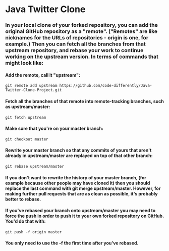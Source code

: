 # Java Twitter Clone

### In your local clone of your forked repository, you can add the original GitHub repository as a "remote". ("Remotes" are like nicknames for the URLs of repositories - origin is one, for example.) Then you can fetch all the branches from that upstream repository, and rebase your work to continue working on the upstream version. In terms of commands that might look like:

#### Add the remote, call it "upstream":

```
git remote add upstream https://github.com/code-differently/Java-Twitter-Clone-Project.git
```

#### Fetch all the branches of that remote into remote-tracking branches, such as upstream/master:

```git fetch upstream```

#### Make sure that you're on your master branch:

```git checkout master```

#### Rewrite your master branch so that any commits of yours that aren't already in upstream/master are replayed on top of that other branch:

```git rebase upstream/master```

#### If you don't want to rewrite the history of your master branch, (for example because other people may have cloned it) then you should replace the last command with git merge upstream/master. However, for making further pull requests that are as clean as possible, it's probably better to rebase.

#### If you've rebased your branch onto upstream/master you may need to force the push in order to push it to your own forked repository on GitHub. You'd do that with:

```git push -f origin master```

#### You only need to use the -f the first time after you've rebased.